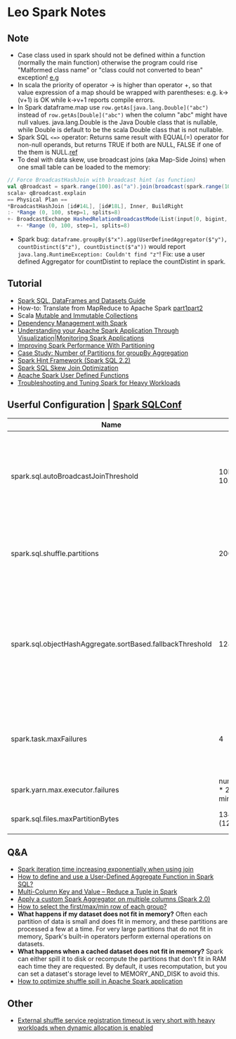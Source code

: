 
# Leo Spark Notes

## Note
* Case class used in spark should not be defined within a function (normally the main function) otherwise the program could rise "Malformed class name" or "class could not converted to bean" exception! [e.g](https://stackoverflow.com/questions/37959985/spark-udaf-java-lang-internalerror-malformed-class-name)
* In scala the priority of operator -> is higher than operator +, so that value expression of a map should be wrapped with parentheses: e.g. k->(v+1) is OK while k->v+1 reports compile errors.
* In Spark dataframe.map use `row.getAs[java.lang.Double]("abc")` instead of `row.getAs[Double]("abc")` when the column "abc" might have null values. java.lang.Double is the Java Double class that is nullable, while Double is default to be the scala Double class that is not nullable.
* Spark SQL `<=>` operator: Returns same result with EQUAL(=) operator for non-null operands, but returns TRUE if both are NULL, FALSE if one of the them is NULL.[ref](https://stackoverflow.com/questions/41469327/spark-sql-operator)
* To deal with data skew, use broadcast joins (aka Map-Side Joins) when one small table can be loaded to the memory:
```scala
// Force BroadcastHashJoin with broadcast hint (as function)
val qBroadcast = spark.range(100).as("a").join(broadcast(spark.range(100)).as("b")).where($"a.id" === $"b.id")
scala> qBroadcast.explain
== Physical Plan ==
*BroadcastHashJoin [id#14L], [id#18L], Inner, BuildRight
:- *Range (0, 100, step=1, splits=8)
+- BroadcastExchange HashedRelationBroadcastMode(List(input[0, bigint, false]))
   +- *Range (0, 100, step=1, splits=8)
```
* Spark bug: `dataframe.groupBy($"x").agg(UserDefinedAggregator($"y"), countDistinct($"z"), countDistinct($"a"))` would report `java.lang.RuntimeException: Couldn't find "z"`! Fix: use a user defined Aggregator for countDistint to replace the countDistint in spark.

## Tutorial
* [Spark SQL, DataFrames and Datasets Guide](https://spark.apache.org/docs/latest/sql-programming-guide.html)
* How-to: Translate from MapReduce to Apache Spark [part1](https://blog.cloudera.com/blog/2014/09/how-to-translate-from-mapreduce-to-apache-spark/)[part2](http://blog.cloudera.com/blog/2015/04/how-to-translate-from-mapreduce-to-apache-spark-part-2/)
* Scala [Mutable and Immutable Collections](https://www.scala-lang.org/docu/files/collections-api/collections_1.html)
* [Dependency Management with Spark](http://theckang.com/2016/dependency-management-with-spark/)
* [Understanding your Apache Spark Application Through Visualization](https://databricks.com/blog/2015/06/22/understanding-your-spark-application-through-visualization.html)|[Monitoring Spark Applications](https://www.cloudera.com/documentation/enterprise/5-9-x/topics/operation_spark_applications.html)
* [Improving Spark Performance With Partitioning](https://dev.sortable.com/spark-repartition/)
* [Case Study: Number of Partitions for groupBy Aggregation](https://jaceklaskowski.gitbooks.io/mastering-spark-sql/spark-sql-performance-tuning-groupBy-aggregation.html)
* [Spark Hint Framework (Spark SQL 2.2)](https://jaceklaskowski.gitbooks.io/mastering-spark-sql/spark-sql-hint-framework.html)
* [Spark SQL Skew Join Optimization](https://docs.databricks.com/spark/latest/spark-sql/skew-join.html)
* [Apache Spark User Defined Functions](https://alvinhenrick.com/2016/07/10/apache-spark-user-defined-functions/)
* [Troubleshooting and Tuning Spark for Heavy Workloads](https://developer.ibm.com/hadoop/2016/07/18/troubleshooting-and-tuning-spark-for-heavy-workloads/)

## Userful Configuration | [Spark SQLConf](https://github.com/apache/spark/blob/master/sql/catalyst/src/main/scala/org/apache/spark/sql/internal/SQLConf.scala)
Name | Default | Description
--- | --- | ---
spark.sql.autoBroadcastJoinThreshold | 10L * 1024 * 1024 (10M) | Maximum size (in bytes) for a table that will be broadcast to all worker nodes when performing a join. If the size of the statistics of the logical plan of a table is at most the setting, the DataFrame is broadcast for join. Negative values or 0 disable broadcasting. Use SQLConf.autoBroadcastJoinThreshold method to access the current value.
spark.sql.shuffle.partitions | 200 | Number of partitions to use by default when shuffling data for joins or aggregations Corresponds to Apache Hive’s mapred.reduce.tasks property that Spark considers deprecated. Use SQLConf.numShufflePartitions method to access the current value.
spark.sql.objectHashAggregate.sortBased.fallbackThreshold | 128 | In the case of ObjectHashAggregateExec, when the size of the in-memory hash map grows too large, we will fall back to sort-based aggregation. This option sets a row count threshold for the size of the hash map. We are trying to be conservative and use a relatively small default count threshold here since the state object of some TypedImperativeAggregate function can be quite large (e.g. percentile_approx).
spark.task.maxFailures | 4 | Number of failures of any particular task before giving up on the job. The total number of failures spread across different tasks will not cause the job to fail; a particular task has to fail this number of attempts. Should be greater than or equal to 1. Number of allowed retries = this value - 1.
spark.yarn.max.executor.failures | numExecutors * 2, with minimum of 3 | The maximum number of executor failures before failing the application.
spark.sql.files.maxPartitionBytes | 134217728 (128 MB) | The maximum number of bytes to pack into a single partition when reading files.

## Q&A
* [Spark iteration time increasing exponentially when using join](https://stackoverflow.com/questions/31659404/spark-iteration-time-increasing-exponentially-when-using-join)
* [How to define and use a User-Defined Aggregate Function in Spark SQL?](https://stackoverflow.com/questions/32100973/how-to-define-and-use-a-user-defined-aggregate-function-in-spark-sql?utm_medium=organic&utm_source=google_rich_qa&utm_campaign=google_rich_qa)
* [Multi-Column Key and Value – Reduce a Tuple in Spark](http://dmtolpeko.com/2015/02/12/multi-column-key-and-value-reduce-a-tuple-in-spark/)
* [Apply a custom Spark Aggregator on multiple columns (Spark 2.0)](https://stackoverflow.com/questions/33899977/how-to-define-a-custom-aggregation-function-to-sum-a-column-of-vectors?utm_medium=organic&utm_source=google_rich_qa&utm_campaign=google_rich_qa)
* [How to select the first/max/min row of each group?](https://stackoverflow.com/questions/33878370/how-to-select-the-first-row-of-each-group)
* __What happens if my dataset does not fit in memory?__ Often each partition of data is small and does fit in memory, and these partitions are processed a few at a time. For very large partitions that do not fit in memory, Spark's built-in operators perform external operations on datasets.
* __What happens when a cached dataset does not fit in memory?__ Spark can either spill it to disk or recompute the partitions that don't fit in RAM each time they are requested. By default, it uses recomputation, but you can set a dataset's storage level to MEMORY_AND_DISK to avoid this.
* [How to optimize shuffle spill in Apache Spark application](https://stackoverflow.com/questions/30797724/how-to-optimize-shuffle-spill-in-apache-spark-application)

## Other
* [External shuffle service registration timeout is very short with heavy workloads when dynamic allocation is enabled](https://jira.apache.org/jira/browse/SPARK-19528)
